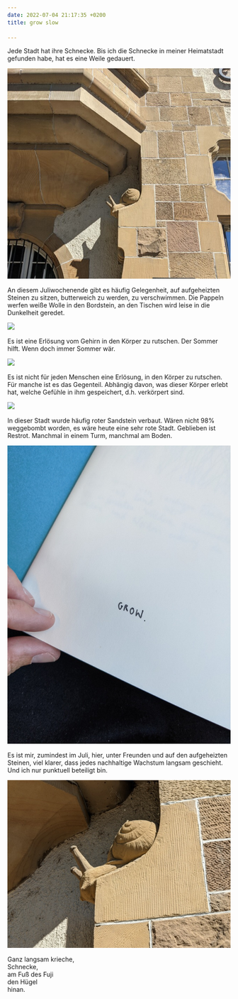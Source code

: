 ```yaml
---
date: 2022-07-04 21:17:35 +0200
title: grow slow

---
```

Jede Stadt hat ihre Schnecke. Bis ich die Schnecke in meiner Heimatstadt gefunden habe, hat es eine Weile gedauert.

![](/uploads/steinschnecke-1.jpg)

An diesem Juliwochenende gibt es häufig Gelegenheit, auf aufgeheizten Steinen zu sitzen, butterweich zu werden, zu verschwimmen. Die Pappeln werfen weiße Wolle in den Bordstein, an den Tischen wird leise in die Dunkelheit geredet.

![](/uploads/roter-fensterdetail.jpg)

Es ist eine Erlösung vom Gehirn in den Körper zu rutschen. Der Sommer hilft. Wenn doch immer Sommer wär.

![](/uploads/friedhof-juli.jpg)

Es ist nicht für jeden Menschen eine Erlösung, in den Körper zu rutschen. Für manche ist es das Gegenteil. Abhängig davon, was dieser Körper erlebt hat, welche Gefühle in ihm gespeichert, d.h. verkörpert sind.

![](/uploads/sandstein1.jpg)

In dieser Stadt wurde häufig roter Sandstein verbaut. Wären nicht 98% weggebombt worden, es wäre heute eine sehr rote Stadt. Geblieben ist Restrot. Manchmal in einem Turm, manchmal am Boden. 

![](/uploads/grow.jpg)

Es ist mir, zumindest im Juli, hier, unter Freunden und auf den aufgeheizten Steinen, viel klarer, dass jedes nachhaltige Wachstum langsam geschieht. Und ich nur punktuell beteiligt bin. 

![](/uploads/steinschnecke-2.jpg)

Ganz langsam krieche,   
Schnecke,  
am Fuß des Fuji  
den Hügel  
hinan.